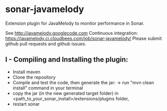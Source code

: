 sonar-javamelody
=========================

Extension plugin for JavaMelody to monitor performance in Sonar.

See http://javamelody.googlecode.com
Continuous integration: https://javamelody.ci.cloudbees.com/job/sonar-javamelody/
Please submit github pull requests and github issues.


I - Compiling and Installing the plugin:
---------------------------------------
 - Install maven
 - Clone the repository
 - Compile and test the code, then generate the jar:
	-> run "mvn clean install" command in your terminal
 - copy the jar (in the new generated target folder) in <path_to_your_sonar_install>/extensions/plugins folder,
 - restart sonar
